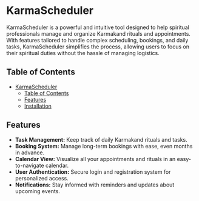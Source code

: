 # KarmaScheduler

KarmaScheduler is a powerful and intuitive tool designed to help spiritual professionals manage and organize Karmakand rituals and appointments. With features tailored to handle complex scheduling, bookings, and daily tasks, KarmaScheduler simplifies the process, allowing users to focus on their spiritual duties without the hassle of managing logistics.

## Table of Contents

- [KarmaScheduler](#karmascheduler)
  - [Table of Contents](#table-of-contents)
  - [Features](#features)
  - [Installation](#installation)

## Features

- **Task Management:** Keep track of daily Karmakand rituals and tasks.
- **Booking System:** Manage long-term bookings with ease, even months in advance.
- **Calendar View:** Visualize all your appointments and rituals in an easy-to-navigate calendar.
- **User Authentication:** Secure login and registration system for personalized access.
- **Notifications:** Stay informed with reminders and updates about upcoming events.
